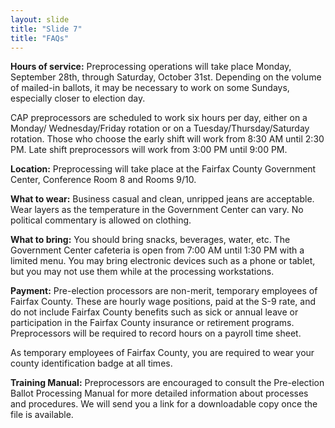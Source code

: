 ```yaml
---
layout: slide
title: "Slide 7"
title: "FAQs"
---
```


**Hours of service:**
 Preprocessing operations will take place Monday, September 28th, through Saturday, October 31st. Depending on the volume of mailed-in ballots, it may be necessary to work on some Sundays, especially closer to election day.

CAP preprocessors are scheduled to work six hours per day, either on a Monday/ Wednesday/Friday rotation or on a Tuesday/Thursday/Saturday rotation. Those who choose the early shift will work from 8:30 AM until 2:30 PM. Late shift preprocessors will work from 3:00 PM until 9:00 PM.

**Location:**
 Preprocessing will take place at the Fairfax County Government Center, Conference Room 8 and Rooms 9/10.

**What to wear:**
 Business casual and clean, unripped jeans are acceptable. Wear layers as the temperature in the Government Center can vary. No political commentary is allowed on clothing.

**What to bring:**
 You should bring snacks, beverages, water, etc. The Government Center cafeteria is open from 7:00 AM until 1:30 PM with a limited menu. You may bring electronic devices such as a phone or tablet, but you may not use them while at the processing workstations.

**Payment:**
 Pre-election processors are non-merit, temporary employees of Fairfax County. These are hourly wage positions, paid at the S-9 rate, and do not include Fairfax County benefits such as sick or annual leave or participation in the Fairfax County insurance or retirement programs. Preprocessors will be required to record hours on a payroll time sheet.

As temporary employees of Fairfax County, you are required to wear your county identification badge at all times.

**Training Manual:**
 Preprocessors are encouraged to consult the Pre-election Ballot Processing Manual for more detailed information about processes and procedures. We will send you a link for a downloadable copy once the file is available.